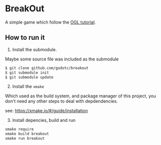 
# BreakOut

A simple game which follow the [OGL tutorial](https://learnopengl.com/In-Practice/2D-Game/Breakout).


## How to run it

1. Install the submodule.

  Maybe some source file was included as the submodule 
  
  ```sh
  $ git clone github.com/godotc/breakout
  $ git submodule init
  $ git submodule update
  ```

2. Install the  `xmake`

  Which used as the build system, and package manager of this project, you don't need any other steps to deal with depdendencies.
  
  see: https://xmake.io/#/guide/installation

3. Install depencies, build and run

  ```sh
  xmake require
  xmake build breakout 
  xmake run breakout
  ```
